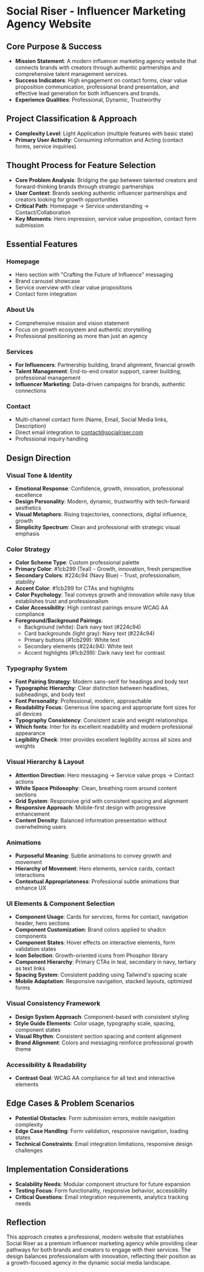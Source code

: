 # Social Riser - Influencer Marketing Agency Website

## Core Purpose & Success
- **Mission Statement**: A modern influencer marketing agency website that connects brands with creators through authentic partnerships and comprehensive talent management services.
- **Success Indicators**: High engagement on contact forms, clear value proposition communication, professional brand presentation, and effective lead generation for both influencers and brands.
- **Experience Qualities**: Professional, Dynamic, Trustworthy

## Project Classification & Approach
- **Complexity Level**: Light Application (multiple features with basic state)
- **Primary User Activity**: Consuming information and Acting (contact forms, service inquiries)

## Thought Process for Feature Selection
- **Core Problem Analysis**: Bridging the gap between talented creators and forward-thinking brands through strategic partnerships
- **User Context**: Brands seeking authentic influencer partnerships and creators looking for growth opportunities
- **Critical Path**: Homepage → Service understanding → Contact/Collaboration
- **Key Moments**: Hero impression, service value proposition, contact form submission

## Essential Features

### Homepage
- Hero section with "Crafting the Future of Influence" messaging
- Brand carousel showcase
- Service overview with clear value propositions
- Contact form integration

### About Us
- Comprehensive mission and vision statement
- Focus on growth ecosystem and authentic storytelling
- Professional positioning as more than just an agency

### Services
- **For Influencers**: Partnership building, brand alignment, financial growth
- **Talent Management**: End-to-end creator support, career building, professional management
- **Influencer Marketing**: Data-driven campaigns for brands, authentic connections

### Contact
- Multi-channel contact form (Name, Email, Social Media links, Description)
- Direct email integration to contact@socialriser.com
- Professional inquiry handling

## Design Direction

### Visual Tone & Identity
- **Emotional Response**: Confidence, growth, innovation, professional excellence
- **Design Personality**: Modern, dynamic, trustworthy with tech-forward aesthetics
- **Visual Metaphors**: Rising trajectories, connections, digital influence, growth
- **Simplicity Spectrum**: Clean and professional with strategic visual emphasis

### Color Strategy
- **Color Scheme Type**: Custom professional palette
- **Primary Color**: #1cb299 (Teal) - Growth, innovation, fresh perspective
- **Secondary Colors**: #224c94 (Navy Blue) - Trust, professionalism, stability
- **Accent Color**: #1cb299 for CTAs and highlights
- **Color Psychology**: Teal conveys growth and innovation while navy blue establishes trust and professionalism
- **Color Accessibility**: High contrast pairings ensure WCAG AA compliance
- **Foreground/Background Pairings**:
  - Background (white): Dark navy text (#224c94)
  - Card backgrounds (light gray): Navy text (#224c94)
  - Primary buttons (#1cb299): White text
  - Secondary elements (#224c94): White text
  - Accent highlights (#1cb299): Dark navy text for contrast

### Typography System
- **Font Pairing Strategy**: Modern sans-serif for headings and body text
- **Typographic Hierarchy**: Clear distinction between headlines, subheadings, and body text
- **Font Personality**: Professional, modern, approachable
- **Readability Focus**: Generous line spacing and appropriate font sizes for all devices
- **Typography Consistency**: Consistent scale and weight relationships
- **Which fonts**: Inter for its excellent readability and modern professional appearance
- **Legibility Check**: Inter provides excellent legibility across all sizes and weights

### Visual Hierarchy & Layout
- **Attention Direction**: Hero messaging → Service value props → Contact actions
- **White Space Philosophy**: Clean, breathing room around content sections
- **Grid System**: Responsive grid with consistent spacing and alignment
- **Responsive Approach**: Mobile-first design with progressive enhancement
- **Content Density**: Balanced information presentation without overwhelming users

### Animations
- **Purposeful Meaning**: Subtle animations to convey growth and movement
- **Hierarchy of Movement**: Hero elements, service cards, contact interactions
- **Contextual Appropriateness**: Professional subtle animations that enhance UX

### UI Elements & Component Selection
- **Component Usage**: Cards for services, forms for contact, navigation header, hero sections
- **Component Customization**: Brand colors applied to shadcn components
- **Component States**: Hover effects on interactive elements, form validation states
- **Icon Selection**: Growth-oriented icons from Phosphor library
- **Component Hierarchy**: Primary CTAs in teal, secondary in navy, tertiary as text links
- **Spacing System**: Consistent padding using Tailwind's spacing scale
- **Mobile Adaptation**: Responsive navigation, stacked layouts, optimized forms

### Visual Consistency Framework
- **Design System Approach**: Component-based with consistent styling
- **Style Guide Elements**: Color usage, typography scale, spacing, component states
- **Visual Rhythm**: Consistent section spacing and content alignment
- **Brand Alignment**: Colors and messaging reinforce professional growth theme

### Accessibility & Readability
- **Contrast Goal**: WCAG AA compliance for all text and interactive elements

## Edge Cases & Problem Scenarios
- **Potential Obstacles**: Form submission errors, mobile navigation complexity
- **Edge Case Handling**: Form validation, responsive navigation, loading states
- **Technical Constraints**: Email integration limitations, responsive design challenges

## Implementation Considerations
- **Scalability Needs**: Modular component structure for future expansion
- **Testing Focus**: Form functionality, responsive behavior, accessibility
- **Critical Questions**: Email integration requirements, analytics tracking needs

## Reflection
This approach creates a professional, modern website that establishes Social Riser as a premium influencer marketing agency while providing clear pathways for both brands and creators to engage with their services. The design balances professionalism with innovation, reflecting their position as a growth-focused agency in the dynamic social media landscape.